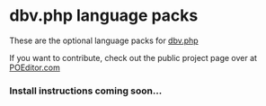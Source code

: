 dbv.php language packs
==================

These are the optional language packs for [dbv.php](https://github.com/victorstanciu/dbv)

If you want to contribute, check out the public project page over at [POEditor.com](http://poeditor.com/join/project?hash=0e8914a77d653dc573b987cd1ace65d3)

### Install instructions coming soon... ###
